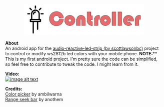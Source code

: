 <p align="center"> 
  <img width="383" height="100" src="https://raw.githubusercontent.com/kadaradam/ws2812b-Controller/master/app/src/main/res/drawable-mdpi/toolbar_img.png"/>
  </p>
  
  
**About**  
An android app for the [audio-reactive-led-strip (by scottlawsonbc)](https://github.com/scottlawsonbc/audio-reactive-led-strip) project to control or modify ws2812b led colors with your mobile phone. 
**NOTE:**** This is my first android project. I'm pretty sure the code can be simplified, so feel free to contribute to tweak the code. I might learn from it.

**Video:**  
[![image alt text](https://img.youtube.com/vi/eTdNU2AVdvQ/0.jpg)](https://www.youtube.com/watch?v=eTdNU2AVdvQ)  

**Credits:**  
[Color picker](https://github.com/yukuku/ambilwarna)  by ambilwarna  
[Range seek bar](https://github.com/anothem/android-range-seek-bar) by anothem  
